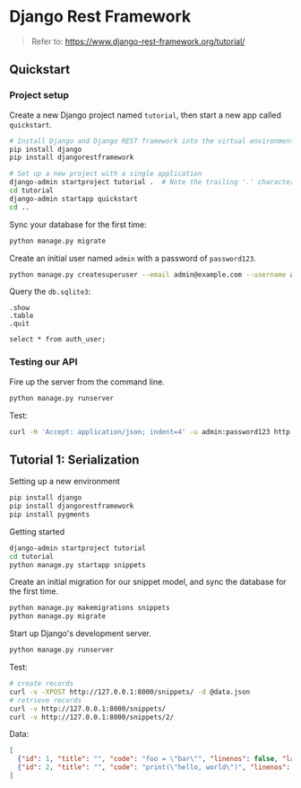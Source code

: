 # Django Rest Framework

> Refer to: https://www.django-rest-framework.org/tutorial/

## Quickstart

### Project setup

Create a new Django project named `tutorial`, then start a new app called `quickstart`.

```sh
# Install Django and Django REST framework into the virtual environment
pip install django
pip install djangorestframework

# Set up a new project with a single application
django-admin startproject tutorial .  # Note the trailing '.' character
cd tutorial
django-admin startapp quickstart
cd ..
```

Sync your database for the first time:

```sh
python manage.py migrate
```

Create an initial user named `admin` with a password of `password123`.

```sh
python manage.py createsuperuser --email admin@example.com --username admin
```

Query the `db.sqlite3`:

```text
.show
.table
.quit

select * from auth_user;
```

### Testing our API

Fire up the server from the command line.

```sh
python manage.py runserver
```

Test:

```sh
curl -H 'Accept: application/json; indent=4' -u admin:password123 http://127.0.0.1:8000/users/
```

## Tutorial 1: Serialization

Setting up a new environment

```sh
pip install django
pip install djangorestframework
pip install pygments
```

Getting started

```sh
django-admin startproject tutorial
cd tutorial
python manage.py startapp snippets
```

Create an initial migration for our snippet model, and sync the database for the first time.

```sh
python manage.py makemigrations snippets
python manage.py migrate
```

Start up Django's development server.

```sh
python manage.py runserver
```

Test:

```sh
# create records
curl -v -XPOST http://127.0.0.1:8000/snippets/ -d @data.json
# retrieve records
curl -v http://127.0.0.1:8000/snippets/
curl -v http://127.0.0.1:8000/snippets/2/
```

Data:

```json
[
  {"id": 1, "title": "", "code": "foo = \"bar\"", "linenos": false, "language": "python", "style": "friendly"},
  {"id": 2, "title": "", "code": "print(\"hello, world\")", "linenos": false, "language": "python", "style": "friendly"}
]
```

